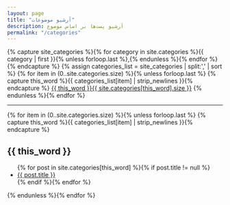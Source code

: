 ```yaml
---
layout: page
title: "آرشیو موضوعات"
description: آرشیو پست‌ها بر اساس موضوع
permalink: "/categories"
---
```


<section class="mx-3 tag-list">
  {% capture site_categories %}{% for category in site.categories %}{{ category | first }}{% unless forloop.last %},{% endunless %}{% endfor %}{% endcapture %}
  {% assign categories_list = site_categories | split:',' | sort %}
  {% for item in (0..site.categories.size) %}{% unless forloop.last %}
  {% capture this_word %}{{ categories_list[item] | strip_newlines }}{% endcapture %}
  <a class="btn btn-outline-secondary btn-sm" href="#{{ this_word }}" role="button">{{ this_word }}<span class="badge badge-light">{{ site.categories[this_word].size }}</span></a>
  {% endunless %}{% endfor %}
  <hr>
  {% for item in (0..site.categories.size) %}{% unless forloop.last %}
  {% capture this_word %}{{ categories_list[item] | strip_newlines }}{% endcapture %}
  <h2 id="{{ this_word }}">{{ this_word }}</h2>
  <ul>
    {% for post in site.categories[this_word] %}{% if post.title != null %}
    <li><a href="{{ site.url }}{{ post.url }}" title="{{ post.title }}">{{ post.title }}</a></li>
    {% endif %}{% endfor %}
  </ul>
  {% endunless %}{% endfor %}
</section>
